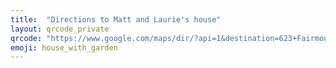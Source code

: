 ```yaml
---
title:  "Directions to Matt and Laurie's house"
layout: qrcode_private
qrcode: "https://www.google.com/maps/dir/?api=1&destination=623+Fairmount+Ave%2C+Oakland%2C+California"
emoji: house_with_garden
---
```



